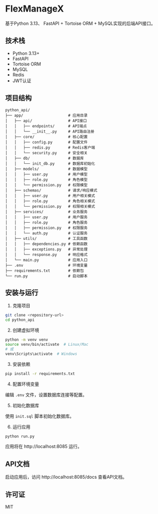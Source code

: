 # FlexManageX

基于Python 3.13、 FastAPI + Tortoise ORM + MySQL实现的后端API接口。

## 技术栈

- Python 3.13+
- FastAPI
- Tortoise ORM
- MySQL
- Redis
- JWT认证

## 项目结构

```
python_api/
├── app/                    # 应用目录
│   ├── api/                # API接口
│   │   ├── endpoints/      # API端点
│   │   └── __init__.py     # API路由注册
│   ├── core/               # 核心配置
│   │   ├── config.py       # 配置文件
│   │   ├── redis.py        # Redis客户端
│   │   └── security.py     # 安全相关
│   ├── db/                 # 数据库
│   │   └── init_db.py      # 数据库初始化
│   ├── models/             # 数据模型
│   │   ├── user.py         # 用户模型
│   │   ├── role.py         # 角色模型
│   │   └── permission.py   # 权限模型
│   ├── schemas/            # 请求/响应模式
│   │   ├── user.py         # 用户相关模式
│   │   ├── role.py         # 角色相关模式
│   │   └── permission.py   # 权限相关模式
│   ├── services/           # 业务服务
│   │   ├── user.py         # 用户服务
│   │   ├── role.py         # 角色服务
│   │   ├── permission.py   # 权限服务
│   │   └── auth.py         # 认证服务
│   ├── utils/              # 工具函数
│   │   ├── dependencies.py # 依赖函数
│   │   ├── exceptions.py   # 异常处理
│   │   └── response.py     # 响应格式
│   └── main.py             # 应用入口
├── .env                    # 环境变量
├── requirements.txt        # 依赖包
└── run.py                  # 启动脚本
```

## 安装与运行

1. 克隆项目

```bash
git clone <repository-url>
cd python_api
```

2. 创建虚拟环境

```bash
python -m venv venv
source venv/bin/activate  # Linux/Mac
# 或
venv\Scripts\activate  # Windows
```

3. 安装依赖

```bash
pip install -r requirements.txt
```

4. 配置环境变量

编辑 `.env` 文件，设置数据库连接等配置。

5. 初始化数据库

使用 `init.sql` 脚本初始化数据库。

6. 运行应用

```bash
python run.py
```

应用将在 http://localhost:8085 运行。

## API文档

启动应用后，访问 http://localhost:8085/docs 查看API文档。

## 许可证

MIT 